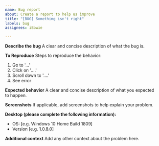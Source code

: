 ```yaml
---
name: Bug report
about: Create a report to help us improve
title: "[BUG] Something isn't right"
labels: bug
assignees: iBowie

---
```


**Describe the bug**
A clear and concise description of what the bug is.

**To Reproduce**
Steps to reproduce the behavior:
1. Go to '...'
2. Click on '....'
3. Scroll down to '....'
4. See error

**Expected behavior**
A clear and concise description of what you expected to happen.

**Screenshots**
If applicable, add screenshots to help explain your problem.

**Desktop (please complete the following information):**
 - OS: [e.g. Windows 10 Home Build 1809]
 - Version [e.g. 1.0.8.0]

**Additional context**
Add any other context about the problem here.
